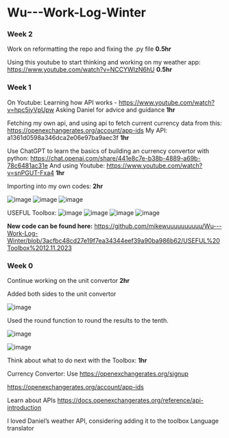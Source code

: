 # Wu---Work-Log-Winter

### Week 2

Work on reformatting the repo and fixing the .py file **0.5hr**

Using this youtube to start thinking and working on my weather app: https://www.youtube.com/watch?v=NCCYWIzN6hU **0.5hr**


### Week 1

On Youtube: Learning how API works - https://www.youtube.com/watch?v=hpc5jyVpUpw
Asking Daniel for advice and guidance **1hr**

Fetching my own api, and using api to fetch current currency data from this: https://openexchangerates.org/account/app-ids
My API: a1361d0598a346dca2e06e97ba9aec3f **1hr**

Use ChatGPT to learn the basics of building an currency convertor with python: https://chat.openai.com/share/441e8c7e-b38b-4889-a69b-78c6481ac31e 
And using Youtube: https://www.youtube.com/watch?v=snPGUT-Fxa4 **1hr**

Importing into my own codes: **2hr**

![image](https://github.com/mikewuuuuuuuuuu/Wu---Work-Log-Winter/assets/152926083/3ec66b64-e96e-4b33-86bd-84042a573bc1)
![image](https://github.com/mikewuuuuuuuuuu/Wu---Work-Log-Winter/assets/152926083/4a060274-5baa-4932-bef4-925d933533d2)
![image](https://github.com/mikewuuuuuuuuuu/Wu---Work-Log-Winter/assets/152926083/e8bfd1b5-c1fb-4049-b5d4-7fecaed9656f)

USEFUL Toolbox:
![image](https://github.com/mikewuuuuuuuuuu/Wu---Work-Log-Winter/assets/152926083/b5c26564-05be-426d-b69b-9ebf3d620535)
![image](https://github.com/mikewuuuuuuuuuu/Wu---Work-Log-Winter/assets/152926083/4b382250-af8f-4457-98a9-b52da4f1c237)
![image](https://github.com/mikewuuuuuuuuuu/Wu---Work-Log-Winter/assets/152926083/1a8b54bb-5e83-4347-840c-918ebb7ec612)
![image](https://github.com/mikewuuuuuuuuuu/Wu---Work-Log-Winter/assets/152926083/9fa526b7-a4e2-416d-a7ee-b46970fe00c5)

**New code can be found here:** https://github.com/mikewuuuuuuuuuu/Wu---Work-Log-Winter/blob/3acfbc48cd27e19f7ea34344eef39a90ba986b62/USEFUL%20Toolbox%2012.11.2023


### Week 0

Continue working on the unit convertor **2hr**

Added both sides to the unit convertor

![image](https://github.com/mikewuuuuuuuuuu/Wu---Work-Log-Winter/assets/152926083/6739cb81-8714-4a85-8b8a-2696949815f1)


Used the round function to round the results to the tenth.

![image](https://github.com/mikewuuuuuuuuuu/Wu---Work-Log-Winter/assets/152926083/ec7f0b5c-d0f1-4cba-9da7-6a9d1ed21ee3)

![image](https://github.com/mikewuuuuuuuuuu/Wu---Work-Log-Winter/assets/152926083/b5a361b3-0b32-4497-b767-aa2e81add9c9)


Think about what to do next with the Toolbox: **1hr**

Currency Convertor: Use https://openexchangerates.org/signup 

https://openexchangerates.org/account/app-ids

Learn about APIs https://docs.openexchangerates.org/reference/api-introduction


I loved Daniel’s weather API, considering adding it to the toolbox
Language translator

